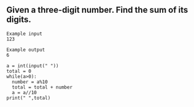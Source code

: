 ## Given a three-digit number. Find the sum of its digits.

```
Example input
123

Example output
6
```

```
a = int(input(" "))
total = 0
while(a>0):
  number = a%10
  total = total + number
  a = a//10
print(" ",total)  
```

